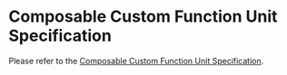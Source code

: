 Composable Custom Function Unit Specification
=============================================

Please refer to the [Composable Custom Function Unit Specification](https://cfu.readthedocs.io).
